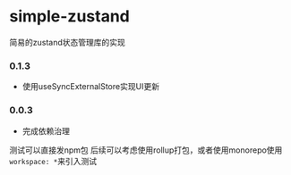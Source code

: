 # simple-zustand
简易的zustand状态管理库的实现

### 0.1.3
- 使用useSyncExternalStore实现UI更新

### 0.0.3
- 完成依赖治理


测试可以直接发npm包
后续可以考虑使用rollup打包，或者使用monorepo使用`workspace: *`来引入测试